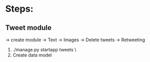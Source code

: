 # Steps: 

## Tweet module

-> create module
	-> Text
	-> Images
-> Delete tweets
-> Retweeting

1. ./manage.py startapp tweets \
2. Create data model